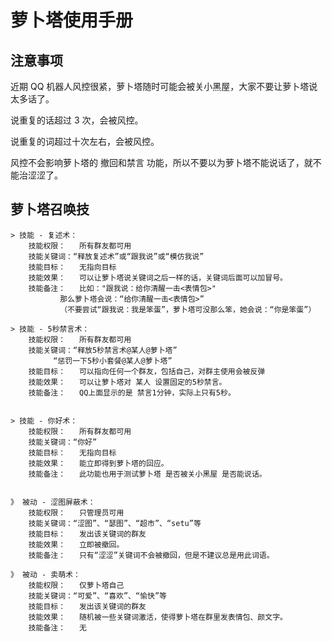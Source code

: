 # 萝卜塔使用手册

## 注意事项

近期 QQ 机器人风控很紧，萝卜塔随时可能会被关小黑屋，大家不要让萝卜塔说太多话了。

说重复的话超过 3 次，会被风控。

说重复的词超过十次左右，会被风控。

风控不会影响萝卜塔的 撤回和禁言 功能，所以不要以为萝卜塔不能说话了，就不能治涩涩了。

## 萝卜塔召唤技

    > 技能 - 复述术：
    	技能权限：ㅤㅤ所有群友都可用
    	技能关键词：“释放复述术”或“跟我说”或“模仿我说”
    	技能目标：ㅤㅤ无指向目标
    	技能效果：ㅤㅤ可以让萝卜塔说关键词之后一样的话，关键词后面可以加冒号。
    	技能备注：ㅤㅤ比如："跟我说：给你清醒一击<表情包>"
    		ㅤㅤ那么萝卜塔会说：“给你清醒一击<表情包>”
    		ㅤㅤ（不要尝试“跟我说：我是笨蛋”，萝卜塔可没那么笨，她会说：“你是笨蛋”）

    > 技能 - 5秒禁言术：
    	技能权限：ㅤㅤ所有群友都可用
    	技能关键词：“释放5秒禁言术@某人@萝卜塔”
    		ㅤ“惩罚一下5秒小套餐@某人@萝卜塔”
    	技能目标：ㅤㅤ可以指向任何一个群友，包括自己，对群主使用会被反弹
    	技能效果：ㅤㅤ可以让萝卜塔对 某人 设置固定的5秒禁言。
    	技能备注：ㅤㅤQQ上面显示的是 禁言1分钟，实际上只有5秒。


    > 技能 - 你好术：
    	技能权限：ㅤㅤ所有群友都可用
    	技能关键词：“你好”
    	技能目标：ㅤㅤ无指向目标
    	技能效果：ㅤㅤ能立即得到萝卜塔的回应。
    	技能备注：ㅤㅤ此功能也用于测试萝卜塔 是否被关小黑屋 是否能说话。


    》 被动 - 涩图屏蔽术：
    	技能权限：ㅤㅤ只管理员可用
    	技能关键词：“涩图”、“瑟图”、“超市”、“setu”等
    	技能目标：ㅤㅤ发出该关键词的群友
    	技能效果：ㅤㅤ立即被撤回。
    	技能备注：ㅤㅤ只有“涩涩”关键词不会被撤回，但是不建议总是用此词语。

    》 被动 - 卖萌术：
    	技能权限：ㅤㅤ仅萝卜塔自己
    	技能关键词：“可爱”、“喜欢”、“愉快”等
    	技能目标：ㅤㅤ发出该关键词的群友
    	技能效果：ㅤㅤ随机被一些关键词激活，使得萝卜塔在群里发表情包、颜文字。
    	技能备注：ㅤㅤ无
